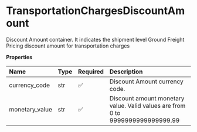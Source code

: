 # TransportationChargesDiscountAmount

Discount Amount container. It indicates the shipment level Ground Freight Pricing discount amount for transportation charges

**Properties**

| Name           | Type | Required | Description                                                                    |
| :------------- | :--- | :------- | :----------------------------------------------------------------------------- |
| currency_code  | str  | ✅       | Discount Amount currency code.                                                 |
| monetary_value | str  | ✅       | Discount amount monetary value. Valid values are from 0 to 9999999999999999.99 |

<!-- This file was generated by liblab | https://liblab.com/ -->
